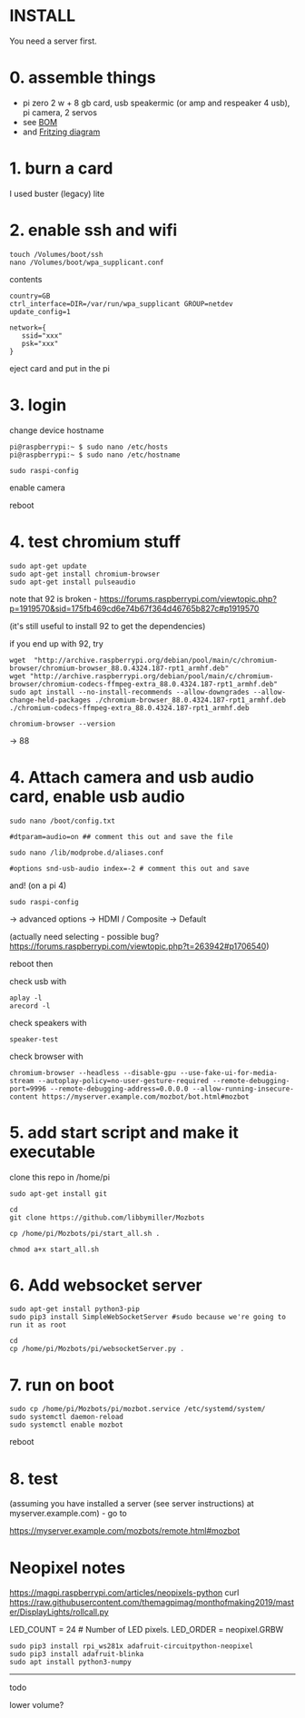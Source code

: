 # INSTALL

You need a server first.

# 0. assemble things

 * pi zero 2 w + 8 gb card, usb speakermic (or amp and respeaker 4 usb), pi camera, 2 servos
 * see [BOM](mozbots_bom.csv)
 * and [Fritzing diagram](mozbots_fritzing.png)

# 1. burn a card

I used buster (legacy) lite

# 2. enable ssh and wifi

    touch /Volumes/boot/ssh
    nano /Volumes/boot/wpa_supplicant.conf


contents

    country=GB
    ctrl_interface=DIR=/var/run/wpa_supplicant GROUP=netdev
    update_config=1

    network={
       ssid="xxx"
       psk="xxx"
    }

eject card and put in the pi

# 3. login

change device hostname

    pi@raspberrypi:~ $ sudo nano /etc/hosts
    pi@raspberrypi:~ $ sudo nano /etc/hostname

    sudo raspi-config

enable camera

reboot


# 4. test chromium stuff

    sudo apt-get update
    sudo apt-get install chromium-browser
    sudo apt-get install pulseaudio

note that 92 is broken - https://forums.raspberrypi.com/viewtopic.php?p=1919570&sid=175fb469cd6e74b67f364d46765b827c#p1919570

(it's still useful to install 92 to get the dependencies)

if you end up with 92, try

    wget  "http://archive.raspberrypi.org/debian/pool/main/c/chromium-browser/chromium-browser_88.0.4324.187-rpt1_armhf.deb"
    wget "http://archive.raspberrypi.org/debian/pool/main/c/chromium-browser/chromium-codecs-ffmpeg-extra_88.0.4324.187-rpt1_armhf.deb"
    sudo apt install --no-install-recommends --allow-downgrades --allow-change-held-packages ./chromium-browser_88.0.4324.187-rpt1_armhf.deb ./chromium-codecs-ffmpeg-extra_88.0.4324.187-rpt1_armhf.deb

    chromium-browser --version

-> 88


# 4. Attach camera and usb audio card, enable usb audio

    sudo nano /boot/config.txt 

    #dtparam=audio=on ## comment this out and save the file

    sudo nano /lib/modprobe.d/aliases.conf

    #options snd-usb-audio index=-2 # comment this out and save

and! (on a pi 4)

    sudo raspi-config

-> advanced options -> HDMI / Composite -> Default

(actually need selecting - possible bug? https://forums.raspberrypi.com/viewtopic.php?t=263942#p1706540)

reboot then

check usb with 

    aplay -l
    arecord -l

check speakers with

    speaker-test

check browser with 

    chromium-browser --headless --disable-gpu --use-fake-ui-for-media-stream --autoplay-policy=no-user-gesture-required --remote-debugging-port=9996 --remote-debugging-address=0.0.0.0 --allow-running-insecure-content https://myserver.example.com/mozbot/bot.html#mozbot

# 5. add start script and make it executable

clone this repo in /home/pi

    sudo apt-get install git

    cd
    git clone https://github.com/libbymiller/Mozbots

    cp /home/pi/Mozbots/pi/start_all.sh .

    chmod a+x start_all.sh 


# 6. Add websocket server

    sudo apt-get install python3-pip
    sudo pip3 install SimpleWebSocketServer #sudo because we're going to run it as root

    cd
    cp /home/pi/Mozbots/pi/websocketServer.py .

# 7. run on boot

    sudo cp /home/pi/Mozbots/pi/mozbot.service /etc/systemd/system/
    sudo systemctl daemon-reload
    sudo systemctl enable mozbot

reboot


# 8. test

(assuming you have installed a server (see server instructions) at myserver.example.com) - go to 

https://myserver.example.com/mozbots/remote.html#mozbot


# Neopixel notes

https://magpi.raspberrypi.com/articles/neopixels-python
curl https://raw.githubusercontent.com/themagpimag/monthofmaking2019/master/DisplayLights/rollcall.py

LED_COUNT   = 24      # Number of LED pixels.
LED_ORDER = neopixel.GRBW


    sudo pip3 install rpi_ws281x adafruit-circuitpython-neopixel
    sudo pip3 install adafruit-blinka
    sudo apt install python3-numpy

----

todo

lower volume?


